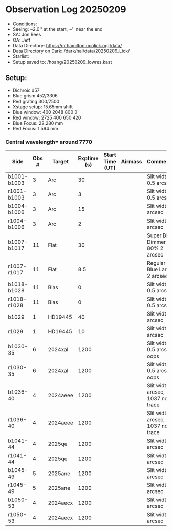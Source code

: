 # Observation Log 20250209

* Conditions: 
* Seeing: ~2.0'' at the start, ~'' near the end
* SA: Jon Rees
* OA: Jeff
* Data Directory: https://mthamilton.ucolick.org/data/
* Data Directory on Dark: /dark/hal/data/20250209_Lick/
* Starlist: 
* Setup saved to: /hoang/20250209_lowres.kast

## Setup: 

* Dichroic d57
* Blue grism 452/3306
* Red grating 300/7500
* Xstage setup: 15.65mm shift
* Blue window: 400 2048 800 0
* Red window: 2725 400 650 420
* Blue Focus: 22.280 mm 
* Red Focus: 1.594 mm 

### Central wavelength= around 7770


| Side | Obs #     | Target    | Exptime (s) | Start Time (UT) | Airmass | Comments                                                   |
|------|-----------|-----------|-------------|-----------------|---------|------------------------------------------------------------|
|b1001-b1003|3|Arc        |30| ||Slit width 0.5 arcsec|
|r1001-b1003|3|Arc        |3| ||Slit width 0.5 arcsec|
|b1004-b1006|3|Arc        |15| ||Slit width 2 arcsec|
|r1004-b1006|3|Arc        |2| ||Slit width 2 arcsec|
|b1007-b1017|11|Flat        |30| ||Super Blue Dimmer at 80% 2 arcsec|
|r1007-r1017|11|Flat        |8.5| ||Regular Blue Lamp 2 arcsec|
|b1018-b1028|11|Bias        |0| ||Slit width 0.5 arcsec|
|r1018-r1028|11|Bias        |0| ||Slit width 0.5 arcsec|
|b1029|1|HD19445        |40| ||Slit width 2 arcsec||
|r1029|1|HD19445        |10| ||Slit width 2 arcsec||
|b1030-35|6|2024xal        |1200| ||Slit width 0.5 arcsec oops||
|r1030-35|6|2024xal        |1200| ||Slit width 0.5 arcsec oops||
|b1036-40|4|2024aeee        |1200| ||Slit width 2 arcsec, 1037 no trace||
|r1036-40|4|2024aeee        |1200| ||Slit width 2 arcsec, 1037 no trace||
|b1041-44|4|2025qe        |1200| ||Slit width 2 arcsec||
|r1041-44|4|2025qe        |1200| ||Slit width 2 arcsec||
|b1045-49|5|2025ane        |1200| ||Slit width 2 arcsec||
|r1045-49|5|2025ane        |1200| ||Slit width 2 arcsec||
|b1050-53|4|2024aecx        |1200| ||Slit width 2 arcsec||
|r1050-53|4|2024aecx        |1200| ||Slit width 2 arcsec||

